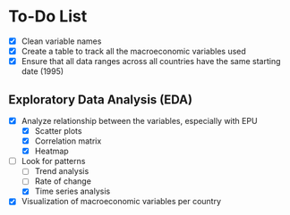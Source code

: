 #  To-Do List

- [x] Clean variable names
- [x] Create a table to track all the macroeconomic variables used
- [x] Ensure that all data ranges across all countries have the same starting date (1995)

##  Exploratory Data Analysis (EDA)

- [x] Analyze relationship between the variables, especially with EPU
    - [x] Scatter plots
    - [x] Correlation matrix
    - [x] Heatmap

- [ ] Look for patterns
    - [ ] Trend analysis
    - [ ] Rate of change 
    - [x] Time series analysis

- [x] Visualization of macroeconomic variables per country  
